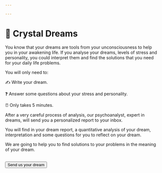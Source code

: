 ```yaml
---

---
```


# **🔮 Crystal Dreams**

You know that your dreams are tools from your unconsciousness to help you in your awakening life. 
If you analyse your dreams, levels of stress and personality, you could interpret them and find the solutions that you need for your daily life problems.

You will only need to:

✍️ Write your dream.

❓ Answer some questions about your stress and personality.

⏰ Only takes 5 minutes. 

After a very careful process of analysis, our psychoanalyst, expert in dreams, will send you a personalized report to your inbox.

You will find in your dream report, a quantitative analysis of your dream, interpretation and some questions for you to reflect on your dream. 


We are going to help you to find solutions to your problems in the meaning of your dream.

<br>
<a href="https://docs.google.com/forms/d/e/1FAIpQLSdEI0KzLwoll_DRJ7jnGrgCjOiKoxkgn1ABSWket5KE7llwEA/viewform">
  <button type="button" class="btn btn-dark">
    Send us your dream
  </button>
</a>